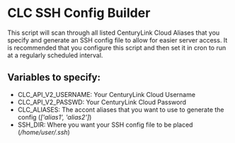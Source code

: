 CLC SSH Config Builder
==============
This script will scan through all listed CenturyLink Cloud Aliases that you specify and generate an SSH config file to allow for easier server access. It is recommended that you configure this script and then set it in cron to run at a regularly scheduled interval.

Variables to specify:
--------------
- CLC_API_V2_USERNAME: Your CenturyLink Cloud Username
- CLC_API_V2_PASSWD: Your CenturyLink Cloud Password
- CLC_ALIASES: The accont aliases that you want to use to generate the config (*['alias1', 'alias2']*)
- SSH_DIR: Where you want your SSH config file to be placed (*/home/user/.ssh*)
